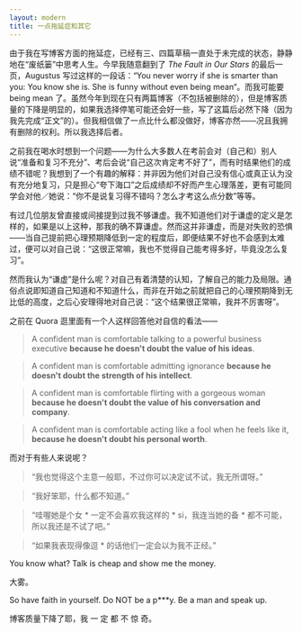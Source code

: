 ```yaml
---
layout: modern
title: 一点拖延症和其它
---
```


由于我在写博客方面的拖延症，已经有三、四篇草稿一直处于未完成的状态，静静地在“废纸篓”中思考人生。今早我随意翻到了 *The Fault in Our Stars* 的最后一页，Augustus 写过这样的一段话：“You never worry if she is smarter than you: You know she is. She is funny without even being mean“。而我可能要 being mean 了。虽然今年到现在只有两篇博客（不包括被删除的），但是博客质量的下降是明显的，如果我选择停笔可能还会好一些，写了这篇后必然下降（因为我先完成“正文”的）。但我相信做了一点比什么都没做好，博客亦然——况且我拥有删除的权利。所以我选择后者。

之前我在喝水时想到一个问题——为什么大多数人在考前会对（自己和）别人说“准备和复习不充分”、考后会说“自己这次肯定考不好了”，而有时结果他们的成绩不错呢？我想到了一个有趣的解释：并非因为他们对自己没有信心或真正认为没有充分地复习，只是担心“夸下海口”之后成绩却不好而产生心理落差，更有可能同学会对他／她说：“你不是说复习得不错吗？怎么才考这么点分数”等等。

有过几位朋友曾直接或间接提到过我不够谦虚。我不知道他们对于谦虚的定义是怎样的，如果是以上这种，那我的确不算谦虚。然而这并非谦虚，而是对失败的恐惧——当自己提前把心理预期降低到一定的程度后，即便结果不好也不会感到太难过，便可以对自己说：“这很正常嘛，我也不觉得自己能考得多好，毕竟没怎么复习”。

然而我认为“谦虚”是什么呢？对自己有着清楚的认知，了解自己的能力及局限。通俗点说即知道自己知道和不知道什么，而非在开始之前就把自己的心理预期降到无比低的高度，之后心安理得地对自己说：“这个结果很正常嘛，我并不厉害呀”。

之前在 Quora 逛里面有一个人这样回答他对自信的看法——

> A confident man is comfortable talking to a powerful business executive **because he doesn't doubt the value of his ideas**.

> A confident man is comfortable admitting ignorance **because he doesn't doubt the strength of his intellect**.

> A confident man is comfortable flirting with a gorgeous woman **because he doesn't doubt the value of his conversation and company**.

> A confident man is comfortable acting like a fool when he feels like it, **because he doesn't doubt his personal worth**.

而对于有些人来说呢？

> “我也觉得这个主意一般耶，不过你可以决定试不试，我无所谓呀。”

> “我好笨耶，什么都不知道。”

> “哇喔她是个女 * 一定不会喜欢我这样的 * si，我连当她的备 * 都不可能，所以我还是不试了吧。”

> “如果我表现得像逗 * 的话他们一定会以为我不正经。”

You know what? Talk is cheap and show me the money.

大雾。

So have faith in yourself. Do NOT be a p***y. Be a man and speak up.

博客质量下降了耶，我 一 定 都 不 惊 奇。
